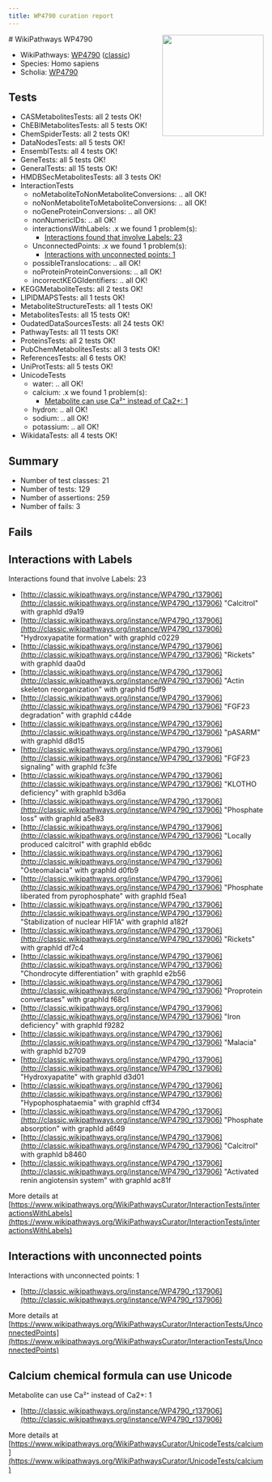 ```yaml
---
title: WP4790 curation report
---
```


<img style="float: right; width: 200px" src="https://upload.wikimedia.org/wikipedia/commons/thumb/8/83/Wplogo_with_text_500.png/640px-Wplogo_with_text_500.png" />
# WikiPathways WP4790

* WikiPathways: [WP4790](https://wikipathways.org/pathways/WP4790) ([classic](https://classic.wikipathways.org/instance/WP4790))
* Species: Homo sapiens
* Scholia: [WP4790](https://scholia.toolforge.org/wikipathways/WP4790)
## Tests
* CASMetabolitesTests: all 2 tests OK!
* ChEBIMetabolitesTests: all 5 tests OK!
* ChemSpiderTests: all 2 tests OK!
* DataNodesTests: all 5 tests OK!
* EnsemblTests: all 4 tests OK!
* GeneTests: all 5 tests OK!
* GeneralTests: all 15 tests OK!
* HMDBSecMetabolitesTests: all 3 tests OK!
* InteractionTests
    * noMetaboliteToNonMetaboliteConversions: .. all OK!
    * noNonMetaboliteToMetaboliteConversions: .. all OK!
    * noGeneProteinConversions: .. all OK!
    * nonNumericIDs: .. all OK!
    * interactionsWithLabels: .x we found 1 problem(s):
        * [Interactions found that involve Labels: 23](#fe97a8da)
    * UnconnectedPoints: .x we found 1 problem(s):
        * [Interactions with unconnected points: 1](#35a61ad9)
    * possibleTranslocations: .. all OK!
    * noProteinProteinConversions: .. all OK!
    * incorrectKEGGIdentifiers: .. all OK!
* KEGGMetaboliteTests: all 2 tests OK!
* LIPIDMAPSTests: all 1 tests OK!
* MetaboliteStructureTests: all 1 tests OK!
* MetabolitesTests: all 15 tests OK!
* OudatedDataSourcesTests: all 24 tests OK!
* PathwayTests: all 11 tests OK!
* ProteinsTests: all 2 tests OK!
* PubChemMetabolitesTests: all 3 tests OK!
* ReferencesTests: all 6 tests OK!
* UniProtTests: all 5 tests OK!
* UnicodeTests
    * water: .. all OK!
    * calcium: .x we found 1 problem(s):
        * [Metabolite can use Ca²⁺ instead of Ca2+: 1](#11d84c22)
    * hydron: .. all OK!
    * sodium: .. all OK!
    * potassium: .. all OK!
* WikidataTests: all 4 tests OK!


## Summary

* Number of test classes: 21
* Number of tests: 129
* Number of assertions: 259
* Number of fails: 3

## Fails

<a name="fe97a8da" />

## Interactions with Labels

Interactions found that involve Labels: 23

* [http://classic.wikipathways.org/instance/WP4790_r137906](http://classic.wikipathways.org/instance/WP4790_r137906) "Calcitrol" with graphId d9a19
* [http://classic.wikipathways.org/instance/WP4790_r137906](http://classic.wikipathways.org/instance/WP4790_r137906) "Hydroxyapatite
formation" with graphId c0229
* [http://classic.wikipathways.org/instance/WP4790_r137906](http://classic.wikipathways.org/instance/WP4790_r137906) "Rickets" with graphId daa0d
* [http://classic.wikipathways.org/instance/WP4790_r137906](http://classic.wikipathways.org/instance/WP4790_r137906) "Actin skeleton reorganization" with graphId f5df9
* [http://classic.wikipathways.org/instance/WP4790_r137906](http://classic.wikipathways.org/instance/WP4790_r137906) "FGF23 degradation" with graphId c44de
* [http://classic.wikipathways.org/instance/WP4790_r137906](http://classic.wikipathways.org/instance/WP4790_r137906) "pASARM" with graphId d8d15
* [http://classic.wikipathways.org/instance/WP4790_r137906](http://classic.wikipathways.org/instance/WP4790_r137906) "FGF23 signaling" with graphId fc3fe
* [http://classic.wikipathways.org/instance/WP4790_r137906](http://classic.wikipathways.org/instance/WP4790_r137906) "KLOTHO deficiency" with graphId b3d6a
* [http://classic.wikipathways.org/instance/WP4790_r137906](http://classic.wikipathways.org/instance/WP4790_r137906) "Phosphate loss" with graphId a5e83
* [http://classic.wikipathways.org/instance/WP4790_r137906](http://classic.wikipathways.org/instance/WP4790_r137906) "Locally produced
calcitrol" with graphId eb6dc
* [http://classic.wikipathways.org/instance/WP4790_r137906](http://classic.wikipathways.org/instance/WP4790_r137906) "Osteomalacia" with graphId d0fb9
* [http://classic.wikipathways.org/instance/WP4790_r137906](http://classic.wikipathways.org/instance/WP4790_r137906) "Phosphate liberated
from pyrophosphate" with graphId f5ea1
* [http://classic.wikipathways.org/instance/WP4790_r137906](http://classic.wikipathways.org/instance/WP4790_r137906) "Stabilization of
nuclear HIF1A" with graphId a182f
* [http://classic.wikipathways.org/instance/WP4790_r137906](http://classic.wikipathways.org/instance/WP4790_r137906) "Rickets" with graphId df7c4
* [http://classic.wikipathways.org/instance/WP4790_r137906](http://classic.wikipathways.org/instance/WP4790_r137906) "Chondrocyte differentiation" with graphId e2b56
* [http://classic.wikipathways.org/instance/WP4790_r137906](http://classic.wikipathways.org/instance/WP4790_r137906) "Proprotein convertases" with graphId f68c1
* [http://classic.wikipathways.org/instance/WP4790_r137906](http://classic.wikipathways.org/instance/WP4790_r137906) "Iron deficiency" with graphId f9282
* [http://classic.wikipathways.org/instance/WP4790_r137906](http://classic.wikipathways.org/instance/WP4790_r137906) "Malacia" with graphId b2709
* [http://classic.wikipathways.org/instance/WP4790_r137906](http://classic.wikipathways.org/instance/WP4790_r137906) "Hydroxyapatite" with graphId d3d01
* [http://classic.wikipathways.org/instance/WP4790_r137906](http://classic.wikipathways.org/instance/WP4790_r137906) "Hypophosphataemia" with graphId cff34
* [http://classic.wikipathways.org/instance/WP4790_r137906](http://classic.wikipathways.org/instance/WP4790_r137906) "Phosphate
absorption" with graphId a6f49
* [http://classic.wikipathways.org/instance/WP4790_r137906](http://classic.wikipathways.org/instance/WP4790_r137906) "Calcitrol" with graphId b8460
* [http://classic.wikipathways.org/instance/WP4790_r137906](http://classic.wikipathways.org/instance/WP4790_r137906) "Activated renin angiotensin system" with graphId ac81f


More details at [https://www.wikipathways.org/WikiPathwaysCurator/InteractionTests/interactionsWithLabels](https://www.wikipathways.org/WikiPathwaysCurator/InteractionTests/interactionsWithLabels)

<a name="35a61ad9" />

## Interactions with unconnected points

Interactions with unconnected points: 1

* [http://classic.wikipathways.org/instance/WP4790_r137906](http://classic.wikipathways.org/instance/WP4790_r137906)


More details at [https://www.wikipathways.org/WikiPathwaysCurator/InteractionTests/UnconnectedPoints](https://www.wikipathways.org/WikiPathwaysCurator/InteractionTests/UnconnectedPoints)

<a name="11d84c22" />

## Calcium chemical formula can use Unicode

Metabolite can use Ca²⁺ instead of Ca2+: 1

* [http://classic.wikipathways.org/instance/WP4790_r137906](http://classic.wikipathways.org/instance/WP4790_r137906)


More details at [https://www.wikipathways.org/WikiPathwaysCurator/UnicodeTests/calcium](https://www.wikipathways.org/WikiPathwaysCurator/UnicodeTests/calcium)

